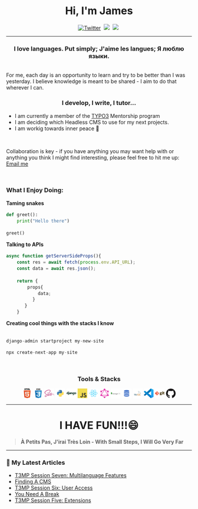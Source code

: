 <h1 align="center"> Hi, I'm James</h1>
<p align="center">
<a href="https://twitter.com/Psypher1"><img src="https://img.shields.io/badge/Twitter-1DA1F2?style=for-the-badge&logo=twitter&logoColor=white" alt="Twitter" /></a>&nbsp;
<a href="https://hashnode.com/@Psypher1"><img src="https://img.shields.io/badge/Hashnode-2962FF?style=for-the-badge&logo=hashnode&logoColor=white alt="HashNode" /></a>&nbsp;
<a href="https://www.linkedin.com/in/jamesmidzi/"><img src="https://img.shields.io/badge/LinkedIn-0A66C2?style=for-the-badge&logo=linkedin&logoColor=white alt="Linkedin" /></a>&nbsp;
</p>

---

<h3  align="center">I love languages. Put simply; J'aime les langues; Я люблю языки.</h3>

<br />
For me, each day is an opportunity to learn and try to be better than I was yesterday.
I believe knowledge is meant to be shared - I aim to do that wherever I can.
<br/>
<h3 align='center'> I develop, I write, I tutor...</h3>

- I am currently a member of the [TYPO3](https://typo3.org/) Mentorship program
- I am deciding which Headless CMS to use for my next projects.
- I am workig towards inner peace 🐼

<br/>

Collaboration is key - if you have anything you may want help with or anything you think I might find interesting, please feel free to hit me up: [Email me](jamesmidzi@gmail.com)

<!-- #### Connect with me:

[Twitter](https://twitter.com/Psypher1) | [LinkedIn](https://www.linkedin.com/in/jamesmidzi/) | [Email](jamesmidzi@gmail.com) -->

<br/>

### What I Enjoy Doing:

**Taming snakes**

```py
def greet():
    print("Hello there")

greet()
```

**Talking to APIs**

```js
async function getServerSideProps(){
    const res = await fetch(process.env.API_URL);
    const data = await res.json();

    return {
        props{
            data;
          }
       }
    }
```

**Creating cool things with the stacks I know**

```py

django-admin startproject my-new-site

```

```js
npx create-next-app my-site
```

<br/>
<h3 align="center">Tools & Stacks</h3>

<p align="center">
<img alt="HTML5" width="26px" src="https://raw.githubusercontent.com/github/explore/80688e429a7d4ef2fca1e82350fe8e3517d3494d/topics/html/html.png" />
<img  alt="CSS3" width="26px" src="https://raw.githubusercontent.com/github/explore/80688e429a7d4ef2fca1e82350fe8e3517d3494d/topics/css/css.png" />

<img  alt="Sass" width="26px" src="https://raw.githubusercontent.com/github/explore/80688e429a7d4ef2fca1e82350fe8e3517d3494d/topics/sass/sass.png" />

<img alt="Python" width="26px" src="https://raw.githubusercontent.com/github/explore/80688e429a7d4ef2fca1e82350fe8e3517d3494d/topics/python/python.png" />

<img alt="Django" width="26px" src="https://raw.githubusercontent.com/github/explore/80688e429a7d4ef2fca1e82350fe8e3517d3494d/topics/django/django.png"/>

<img  alt="JavaScript" width="26px" src="https://raw.githubusercontent.com/github/explore/80688e429a7d4ef2fca1e82350fe8e3517d3494d/topics/javascript/javascript.png" />

<img  alt="React" width="26px" src="https://raw.githubusercontent.com/github/explore/80688e429a7d4ef2fca1e82350fe8e3517d3494d/topics/react/react.png" />

<img a alt="GraphQL" width="26px" src="https://raw.githubusercontent.com/github/explore/80688e429a7d4ef2fca1e82350fe8e3517d3494d/topics/graphql/graphql.png" />

<img alt="MongoDB" width="26px" src="https://raw.githubusercontent.com/github/explore/80688e429a7d4ef2fca1e82350fe8e3517d3494d/topics/mongodb/mongodb.png" />

<img  alt="SQL" width="26px" src="https://raw.githubusercontent.com/github/explore/80688e429a7d4ef2fca1e82350fe8e3517d3494d/topics/sql/sql.png" />

<img  alt="MySQL" width="26px" src="https://raw.githubusercontent.com/github/explore/80688e429a7d4ef2fca1e82350fe8e3517d3494d/topics/mysql/mysql.png" />

<img  alt="Visual Studio Code" width="26px" src="https://raw.githubusercontent.com/github/explore/80688e429a7d4ef2fca1e82350fe8e3517d3494d/topics/visual-studio-code/visual-studio-code.png" />

<img alt="Git" width="26px" src="https://raw.githubusercontent.com/github/explore/80688e429a7d4ef2fca1e82350fe8e3517d3494d/topics/git/git.png" />

<img  alt="GitHub" width="26px" src="https://raw.githubusercontent.com/github/explore/78df643247d429f6cc873026c0622819ad797942/topics/github/github.png" />

</p>

<hr/>

<h1 align="center">I HAVE FUN!!!😄</h1>

> **À Petits Pas, J'irai Très Loin - With Small Steps, I Will Go Very Far**

---

### 📖 My Latest Articles

<!-- BLOG-POST-LIST:START -->
- [T3MP Session Seven: Multilanguage Features](https://dantedecodes.hashnode.dev/t3mp-session-seven-multilanguage-features)
- [Finding A CMS](https://dantedecodes.hashnode.dev/finding-a-cms)
- [T3MP Session Six: User Access](https://dantedecodes.hashnode.dev/t3mp-session-six-user-access)
- [You Need A Break](https://dantedecodes.hashnode.dev/you-need-a-break)
- [T3MP Session Five: Extensions](https://dantedecodes.hashnode.dev/t3mp-session-five-extensions)
<!-- BLOG-POST-LIST:END -->

<!--
**Psypher1/Psypher1** is a ✨ _special_ ✨ repository because its `README.md` (this file) appears on your GitHub profile.

Here are some ideas to get you started:

- 🔭 I’m currently working on ...
- 🌱 I’m currently learning ...
- 👯 I’m looking to collaborate on ...
- 🤔 I’m looking for help with ...
- 💬 Ask me about ...
- 📫 How to reach me: ...
- 😄 Pronouns: ...
- ⚡ Fun fact: ...
-->

